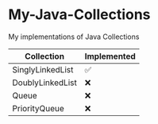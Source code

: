 # My-Java-Collections
My implementations of Java Collections 

| Collection       | Implemented        |
|------------------|--------------------|
| SinglyLinkedList | :white_check_mark: |
| DoublyLinkedList | :x:                |
| Queue            | :x:                |
| PriorityQueue    | :x:                |
